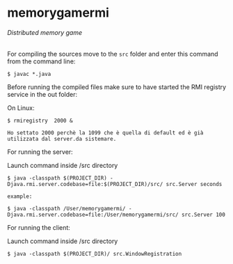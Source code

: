 # memorygamermi
###### Distributed memory game



For compiling the sources move to the `src` folder and enter this command from the command line:
```
$ javac *.java
```

Before running the compiled files make sure to have started the RMI registry service in the out folder:

On Linux:
```
$ rmiregistry  2000 &

Ho settato 2000 perchè la 1099 che è quella di default ed è già utilizzata dal server.da sistemare.
```

For running the server:

Launch command inside /src directory

```
$ java -classpath $(PROJECT_DIR) -Djava.rmi.server.codebase=file:$(PROJECT_DIR)/src/ src.Server seconds

example:

$ java -classpath /User/memorygamermi/ -Djava.rmi.server.codebase=file:/User/memorygamermi/src/ src.Server 100

```

For running the client:

Launch command inside /src directory
```
$ java -classpath $(PROJECT_DIR)/ src.WindowRegistration



```
